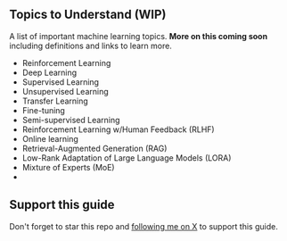 ## Topics to Understand (WIP)

A list of important machine learning topics. **More on this coming soon** including definitions and links to learn more.
* Reinforcement Learning
* Deep Learning
* Supervised Learning
* Unsupervised Learning
* Transfer Learning
* Fine-tuning
* Semi-supervised Learning
* Reinforcement Learning w/Human Feedback (RLHF)
* Online learning
* Retrieval-Augmented Generation (RAG)
* Low-Rank Adaptation of Large Language Models (LORA)
* Mixture of Experts (MoE)
* 
## Support this guide

Don't forget to star this repo and [following me on X](https://x.com/loganthorneloe) to support this guide.